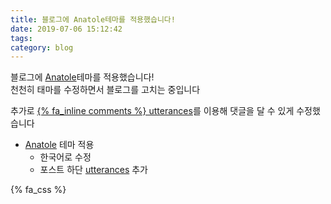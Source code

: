 ```yaml
---
title: 블로그에 Anatole테마를 적용했습니다!
date: 2019-07-06 15:12:42
tags: 
category: blog
---
```

  
블로그에 [Anatole](https://github.com/Ben02/hexo-theme-Anatole)테마를 적용했습니다!  
천천히 태마를 수정하면서 블로그를 고치는 중입니다  
  
추가로 [{% fa_inline comments %} utterances](https://utteranc.es/)를 이용해 댓글을 달 수 있게 수정했습니다  
  
- [Anatole](https://github.com/Ben02/hexo-theme-Anatole) 테마 적용  
  - 한국어로 수정  
  - 포스트 하단 [utterances](https://utteranc.es) 추가  
  
{% fa_css %}  
  